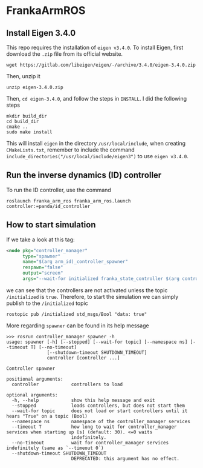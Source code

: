 # FrankaArmROS

## Install Eigen 3.4.0

This repo requires the installation of `eigen v3.4.0`. To install Eigen, first download the `.zip` file from its official website.

```console
wget https://gitlab.com/libeigen/eigen/-/archive/3.4.0/eigen-3.4.0.zip
```

Then, unzip it

```console
unzip eigen-3.4.0.zip
```

Then, `cd eigen-3.4.0`, and follow the steps in `INSTALL`. I did the following steps

```console
mkdir build_dir
cd build_dir
cmake ..
sudo make install
```

This will install `eigen` in the directory `/usr/local/include`, when creating `CMakeLists.txt`, remember to include the command `include_directories("/usr/local/include/eigen3")` to use `eigen v3.4.0`.


## Run the inverse dynamics (ID) controller

To run the ID controller, use the command

```console
roslaunch franka_arm_ros franka_arm_ros.launch controller:=panda/id_controller
```

## How to start simulation

If we take a look at this tag:

```xml
<node pkg="controller_manager" 
      type="spawner" 
      name="$(arg arm_id)_controller_spawner" 
      respawn="false" 
      output="screen" 
      args="--wait-for initialized franka_state_controller $(arg controller)" />
```

we can see that the controllers are not activated unless the topic `/initialized` is `true`. Therefore, to start the simulation we can simply publish to the `/initialized` topic

```console
rostopic pub /initialized std_msgs/Bool "data: true"
```

More regarding `spawner` can be found in its help message

```console
>>> rosrun controller_manager spawner -h
usage: spawner [-h] [--stopped] [--wait-for topic] [--namespace ns] [--timeout T] [--no-timeout]
               [--shutdown-timeout SHUTDOWN_TIMEOUT]
               controller [controller ...]

Controller spawner

positional arguments:
  controller            controllers to load

optional arguments:
  -h, --help            show this help message and exit
  --stopped             loads controllers, but does not start them
  --wait-for topic      does not load or start controllers until it hears "True" on a topic (Bool)
  --namespace ns        namespace of the controller_manager services
  --timeout T           how long to wait for controller_manager services when starting up [s] (default: 30). <=0 waits
                        indefinitely.
  --no-timeout          wait for controller_manager services indefinitely (same as `--timeout 0`)
  --shutdown-timeout SHUTDOWN_TIMEOUT
                        DEPRECATED: this argument has no effect.
```
